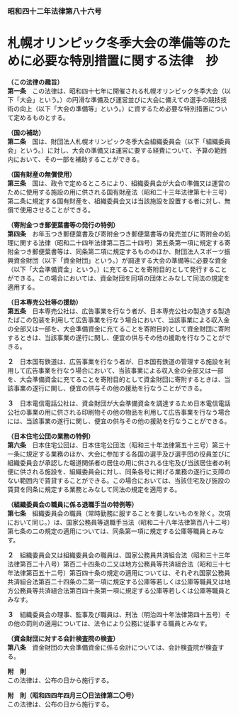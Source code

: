 ### 昭和四十二年法律第八十六号  
# 札幌オリンピック冬季大会の準備等のために必要な特別措置に関する法律　抄  
  
**（この法律の趣旨）**  
**第一条**　この法律は、昭和四十七年に開催される札幌オリンピック冬季大会（以下「大会」という。）の円滑な準備及び運営並びに大会に備えての選手の競技技術の向上（以下「大会の準備等」という。）に資するため必要な特別措置について定めるものとする。  
  
**（国の補助）**  
**第二条**　国は、財団法人札幌オリンピック冬季大会組織委員会（以下「組織委員会」という。）に対し、大会の準備又は運営に要する経費について、予算の範囲内において、その一部を補助することができる。  
  
**（国有財産の無償使用）**  
**第三条**　国は、政令で定めるところにより、組織委員会が大会の準備又は運営のために使用する施設の用に供される国有財産法（昭和二十三年法律第七十三号）第二条に規定する国有財産を、組織委員会又は当該施設を設置する者に対し、無償で使用させることができる。  
  
**（寄附金つき郵便葉書等の発行の特例）**  
**第四条**　お年玉つき郵便葉書及び寄附金つき郵便葉書等の発売並びに寄附金の処理に関する法律（昭和二十四年法律第二百二十四号）第五条第一項に規定する寄附金つき郵便葉書等は、同条第二項に規定するもののほか、財団法人スポーツ振興資金財団（以下「資金財団」という。）が調達する大会の準備等に必要な資金（以下「大会準備資金」という。）に充てることを寄附目的として発行することができる。この場合においては、資金財団を同項の団体とみなして同法の規定を適用する。  
  
**（日本専売公社等の援助）**  
**第五条**　日本専売公社は、広告事業を行なう者が、日本専売公社の製造する製造たばこの包装を利用して広告事業を行なう場合において、当該事業による収入金の全部又は一部を、大会準備資金に充てることを寄附目的として資金財団に寄附するときは、当該事業の遂行に関し、便宜の供与その他の援助を行なうことができる。  
  
**２**　日本国有鉄道は、広告事業を行なう者が、日本国有鉄道の管理する施設を利用して広告事業を行なう場合において、当該事業による収入金の全部又は一部を、大会準備資金に充てることを寄附目的として資金財団に寄附するときは、当該事業の遂行に関し、便宜の供与その他の援助を行なうことができる。  
  
**３**　日本電信電話公社は、資金財団が大会準備資金を調達するため日本電信電話公社の事業の用に供される印刷物その他の物品を利用して広告事業を行なう場合には、当該事業の遂行に関し、便宜の供与その他の援助を行なうことができる。  
  
**（日本住宅公団の業務の特例）**  
**第六条**　日本住宅公団は、日本住宅公団法（昭和三十年法律第五十三号）第三十一条に規定する業務のほか、大会に参加する各国の選手及び選手団の役員並びに組織委員会が承認した報道関係者の居住の用に供される住宅及び当該居住者の利便に供される施設を、組織委員会に対し、同条各号に掲げる業務の遂行に支障のない範囲内で賃貸することができる。この場合においては、当該住宅及び施設の賃貸を同条に規定する業務とみなして同法の規定を適用する。  
  
**（組織委員会の職員に係る退職手当の特例等）**  
**第七条**　組織委員会の職員（常時勤務に服することを要しないものを除く。次項において同じ。）は、国家公務員等退職手当法（昭和二十八年法律第百八十二号）第七条の二の規定の適用については、同条第一項に規定する公庫等職員とみなす。  
  
**２**　組織委員会又は組織委員会の職員は、国家公務員共済組合法（昭和三十三年法律第百二十八号）第百二十四条の二又は地方公務員等共済組合法（昭和三十七年法律第百五十二号）第百四十条の規定の適用については、それぞれ国家公務員共済組合法第百二十四条の二第一項に規定する公庫等若しくは公庫等職員又は地方公務員等共済組合法第百四十条第一項に規定する公庫等若しくは公庫等職員とみなす。  
  
**３**　組織委員会の理事、監事及び職員は、刑法（明治四十年法律第四十五号）その他の罰則の適用については、法令により公務に従事する職員とみなす。  
  
**（資金財団に対する会計検査院の検査）**  
**第八条**　資金財団の大会準備資金に係る会計については、会計検査院が検査する。  
  
**附　則**  
この法律は、公布の日から施行する。  
  
**附　則（昭和四四年四月三〇日法律第二〇号）**  
この法律は、公布の日から施行する。  
  
